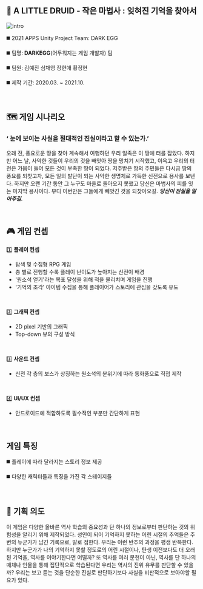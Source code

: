 
## :mage: A LITTLE DRUID - 작은 마법사 : 잊혀진 기억을 찾아서
![intro](https://user-images.githubusercontent.com/62435316/135795205-8d1b69de-e3e7-4500-a4ac-801f35ef51ad.jpg)  

◼️ 2021 APPS Unity Project Team: DARK EGG  

◼️ 팀명: **DARKEGG**(어두워지는 게임 개발자) 팀

◼️ 팀원: 김예진 심채영 장현애 황정현

◼️ 제작 기간: 2020.03. ~ 2021.10.  

<br>

## 🗺️ 게임 시나리오


### ‘ 눈에 보이는 사실을 절대적인 진실이라고 할 수 있는가.’
 오래 전, 풍요로운 땅을 찾아 계속해서 여행하던 우리 일족은 이 땅에 터를 잡았다. 하지만 어느 날, 사악한 것들이 우리의 것을 빼앗아 땅을 망치기 시작했고, 이윽고 우리의 터전은 가뭄이 들어 모든 것이 부족한 땅이 되었다. 저주받은 땅의 주민들은 다시금 땅의 풍요를 되찾고자, 모든 일의 발단이 되는 사악한 생명체로 가득한 신전으로 용사를 보낸다. 하지만 오랜 기간 동안 그 누구도 마을로 돌아오지 못했고 당신은 마법사의 피를 잇는 마지막 용사이다. 부디 이번만은 그들에게 빼앗긴 것을 되찾아오길. **_당신이 진실을 알아주길._**


<br>
 
 ## 🎮 게임 컨셉
 
 
1️⃣ **플레이 컨셉**
* 탐색 및 수집형 RPG 게임
* 층 별로 진행할 수록 플레이 난이도가 높아지는 신전이 배경
* '원소석 얻기'라는 목표 달성을 위해 적을 물리치며 게임을 진행
* '기억의 조각' 아이템 수집을 통해 플레이어가 스토리에 관심을 갖도록 유도

<br>

2️⃣ **그래픽 컨셉**
* 2D pixel 기반의 그래픽
* Top-down 뷰의 구성 방식

<br>

3️⃣ **사운드 컨셉**
* 신전 각 층의 보스가 상징하는 원소석의 분위기에 따라 동화풍으로 직접 제작

<br>

4️⃣ **UI/UX 컨셉**
* 안드로이드에 적합하도록 필수적인 부분만 간단하게 표현


<br>

## 게임 특징
◼️ 플레이에 따라 달라지는 스토리 정보 제공

◼️ 다양한 캐릭터들과 특징을 가진 각 스테이지들

<br>

## 🚩 기획 의도


 이 게임은 다양한 올바른 역사 학습의 중요성과 단 하나의 정보로부터 판단하는 것의 위험성을 알리기 위해 제작되었다. 성인이 되어 기억하지 못하는 어린 시절의 추억들은 주변의 누군가가 남긴 기록으로, 말로 접한다. 우리는 이런 반추의 과정을 평생 반복한다. 하지만 누군가가 나의 기억하지 못할 정도로의 어린 시절이나, 탄생 이전보다도 더 오래된 기억을, 역사를 이야기한다면 어떨까? 또 역사를 여러 문헌이 아닌, 역사를 단 하나의 매체나 인물을 통해 집단적으로 학습된다면 우리는 역사의 진위 유무를 판단할 수 있을까? 우리는 보고 듣는 것을 단순한 진실로 판단하기보다 사실을 비판적으로 보아야할 필요가 있다.
